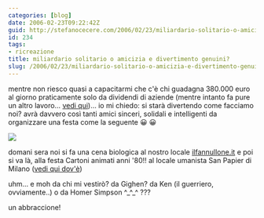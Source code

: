 ```yaml
---
categories: [blog]
date: 2006-02-23T09:22:42Z
guid: http://stefanocecere.com/2006/02/23/miliardario-solitario-o-amicizia-e-divertimento-genuini/
id: 234
tags:
- ricreazione
title: miliardario solitario o amicizia e divertimento genuini?
slug: /2006/02/23/miliardario-solitario-o-amicizia-e-divertimento-genuini/
---
```


mentre non riesco quasi a capacitarmi che c'è chi guadagna 380.000 euro al giorno praticamente solo da dividendi di aziende (mentre intanto fa pure un altro lavoro… <a href="http://http://www.repubblica.it/2006/b/sezioni/politica/berincassa/berincassa/berincassa.html" target="_blank">vedi qui</a>)… io mi chiedo: si starà divertendo come facciamo noi? avrà davvero così tanti amici sinceri, solidali e intelligenti da organizzare una festa come la seguente 😀 😀

![](/wp-content/invito_festa_cartoni_anni_80.jpg)

domani sera noi si fa una cena biologica al nostro locale [ilfannullone.it](http://www.ilfannullone.it/centro) e poi si va là, alla festa Cartoni animati anni '80!! al locale umanista San Papier di Milano ([vedi qui dov'è](http://www.umanisti.it/centri/scheda_centro/sans_papier/))

uhm… e moh da chi mi vestirò? da Gighen? da Ken (il guerriero, ovviamente..) o da Homer Simpson ^\_^\_^ ???

un abbraccione!
